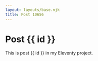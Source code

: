 ```yaml
---
layout: layouts/base.njk
title: Post 10656
---
```


# Post {{ id }}

This is post {{ id }} in my Eleventy project.
